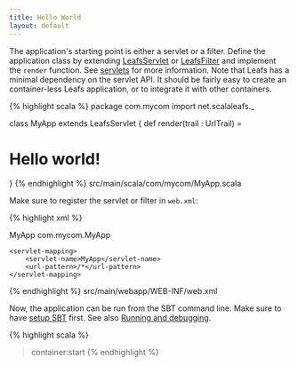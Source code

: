 ```yaml
---
title: Hello World
layout: default
---
```


The application's starting point is either a servlet or a filter. Define the application class by extending [LeafsServlet](api/index.html#net.scalaleafs.LeafsServlet) or [LeafsFilter](/api/index.html#net.scalaleafs.LeafsFilter) and implement the `render` function. See [servlets](/servlets.html) for more information. Note that Leafs has a minimal dependency on the servlet API. It should be fairly easy to create an container-less Leafs application, or to integrate it with other containers.

{% highlight scala %}
package com.mycom
import net.scalaleafs._

class MyApp extends LeafsServlet {
  def render(trail : UrlTrail) = <h1>Hello world!</h1>
}
{% endhighlight %}
<label>src/main/scala/com/mycom/MyApp.scala</label>

Make sure to register the servlet or filter in `web.xml`:

{% highlight xml %}
<?xml version="1.0" encoding="UTF-8"?>
<web-app>
    <servlet>
       <servlet-name>MyApp</servlet-name>
       <servlet-class>com.mycom.MyApp</servlet-class>
    </servlet>

    <servlet-mapping>
        <servlet-name>MyApp</servlet-name>
        <url-pattern>/*</url-pattern>
    </servlet-mapping>
</web-app>
{% endhighlight %}
<label>src/main/webapp/WEB-INF/web.xml</label>

Now, the application can be run from the SBT command line. Make sure to have [setup SBT](/setup-sbt.html) first. See also [Running and debugging](/running-debugging.html).

{% highlight scala %}
> container:start
{% endhighlight %}
